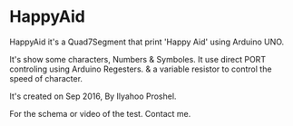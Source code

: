 # HappyAid

HappyAid it's a Quad7Segment that print 'Happy Aid' using Arduino UNO.

It's show some characters, Numbers & Symboles. It use direct PORT controling using Arduino Regesters. & a variable resistor to control the speed of character.

It's created on Sep 2016, By Ilyahoo Proshel.

For the schema or video of the test. Contact me. 
